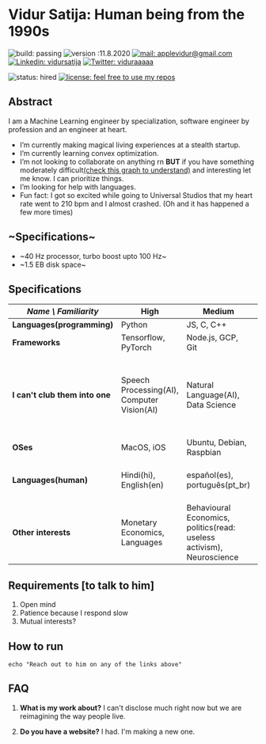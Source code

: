 # Vidur Satija: Human being from the 1990s
![build: passing](https://img.shields.io/badge/build-passing-success)
![version :11.8.2020](https://img.shields.io/badge/version-11.8.2020-informational)
[![mail: applevidur@gmail.com](https://img.shields.io/badge/mail-applevidur%20at%20gmail%20dot%20com-red)](mailto://applevidur@gmail.com)
[![Linkedin: vidursatija](https://img.shields.io/badge/-vidursatija-blue?style=flat-square&logo=Linkedin&logoColor=white&link=https://www.linkedin.com/in/vidursatija/)](https://www.linkedin.com/in/vidursatija/)
[![Twitter: viduraaaaa](https://img.shields.io/badge/-viduraaaaa-blue?style=flat-square&logo=twitter&link=https://www.twitter.com/viduraaaaa)](https://www.twitter.com/viduraaaaa)

![status: hired](https://img.shields.io/badge/status-hired-brightgreen)
[![license: feel free to use my repos](https://img.shields.io/badge/license-feel%20free%20to%20use%20my%20repos-success)](https://github.com/vidursatija)
<!-- [![~Twitter:~](https://img.shields.io/twitter/follow/?style=social)](https://twitter.com/) 
[![GitHub vidursatija](https://img.shields.io/github/followers/vidursatija?label=follow&style=social)](https://github.com/vidursatija) -->

## Abstract
I am a Machine Learning engineer by specialization, software engineer by profession and an engineer at heart.
- I’m currently making magical living experiences at a stealth startup.
- I’m currently learning convex optimization.
- I’m not looking to collaborate on anything rn **BUT** if you have something moderately difficult[(check this graph to understand)](https://s3-us-west-2.amazonaws.com/courses-images-archive-read-only/wp-content/uploads/sites/902/2015/02/23224933/CNX_Psych_10_01_YerkesDod.jpg) and interesting let me know. I can prioritize things.
- I’m looking for help with languages.
- Fun fact: I got so excited while going to Universal Studios that my heart rate went to 210 bpm and I almost crashed. (Oh and it has happened a few more times)


## ~Specifications~
- ~40 Hz processor, turbo boost upto 100 Hz~
- ~1.5 EB disk space~


## Specifications
| *Name \ Familiarity* | High | Medium | Low |
| --------------- | --------------- | --------------- | ------------- |
| **Languages(programming)** | Python | JS, C, C++ | Swift, Java |
| **Frameworks** | Tensorflow, PyTorch | Node.js, GCP, Git | Vue.js, AWS |
| **I can't club them into one** | Speech Processing(AI), Computer Vision(AI) | Natural Language(AI), Data Science | Augmented Reality, Parallel Computing, Distributed Systems, Internet of Things |
| **OSes** | MacOS, iOS | Ubuntu, Debian, Raspbian | Windows |
| **Languages(human)** | Hindi(hi), English(en) | español(es), português(pt_br) | italiano(it) // New: svenska(se), deutsche(de)  |
| **Other interests** | Monetary Economics, Languages | Behavioural Economics, politics(read: useless activism), Neuroscience | Digital Privacy |

## Requirements [to talk to him]
1. Open mind
2. Patience because I respond slow
3. Mutual interests?

## How to run
```shell
echo "Reach out to him on any of the links above"
```


## FAQ
1. **What is my work about?** I can't disclose much right now but we are reimagining the way people live.

2. **Do you have a website?** I had. I'm making a new one.
